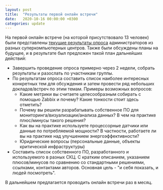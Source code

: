 ```yaml
---
layout: post
title:  "Результаты первой онлайн встречи"
date:   2020-10-16 00:00:00 +0300
categories: update
---
```

На первой онлайн встрече (на которой присутствовало 13 человек) были представлены [текущие результаты опроса](/assets/scc_survey.pdf) администраторов из разных суперкомпьютерных центров.
Также были обсуждены планы на будущее, и в результате был предложен такой план дальнейших действий:
- Завершить проведение опроса примерно через 2 недели, собрать результаты и разослать по участникам группы.
- По результатам опроса составить список наиболее интересных конкретных тем для обсуждения и затем провести ряд небольших докладов/встреч по этим темам. Примеры возможных вопросов:
	- Какие метрики вы считаете целесообразным собирать с помощью Zabbix и почему? Какие тонкости стоит здесь отметить?
	- Почему вы решили разрабатывать собственное ПО для мониторинга/визуализации/анализа данных? В чем на практике плюс/минусы такого решения?
	- Как вы на практике используете процессорные датчики или данные по потребляемой мощности? В частности, работаете ли вы на практике над улучшением энергоэффективности?
	- Юридические вопросы (персональные данные, объекты критической инфраструктуры)
- Составить список собственного ПО, разработанного и используемого в разных СКЦ. С кратким описанием, указанием плюсов/минусов по сравнению со стандартными решениями, ссылками, контактами авторов. Основная цель - "и себя показать, и людей посмотреть".

В дальнейшем предлагается проводить онлайн встречи раз в месяц.
